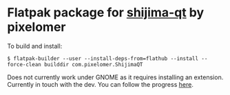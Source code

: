 # Flatpak package for [shijima-qt](https://getshijima.app/) by pixelomer
To build and install:

`$ flatpak-builder --user --install-deps-from=flathub --install --force-clean builddir com.pixelomer.ShijimaQT`

Does not currently work under GNOME as it requires installing an extension. Currently in touch with the dev. You can follow the progress [here](https://github.com/pixelomer/Shijima-Qt-releases/issues/13).
